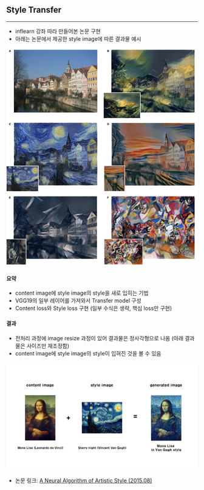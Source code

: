 ## Style Transfer
---

- inflearn 강좌 따라 만들어본 논문 구현
- 아래는 논문에서 제공한 style image에 따른 결과물 예시

![논문 개요](images/image-1.png)

#### 요약
- content image에 style image의 style을 새로 입히는 기법
- VGG19의 일부 레이어를 가져와서 Transfer model 구성
- Content loss와 Style loss 구현 (일부 수식은 생략, 핵심 loss만 구현)

#### 결과
- 전처리 과정에 image resize 과정이 있어 결과물은 정사각형으로 나옴 (아래 결과물은 사이즈만 재조정함)
- content image에 style image의 style이 입혀진 것을 볼 수 있음

![구현 결과](images/image-2.jpg)

- 논문 링크: [A Neural Algorithm of Artistic Style (2015.08)](https://paperswithcode.com/paper/a-neural-algorithm-of-artistic-style)